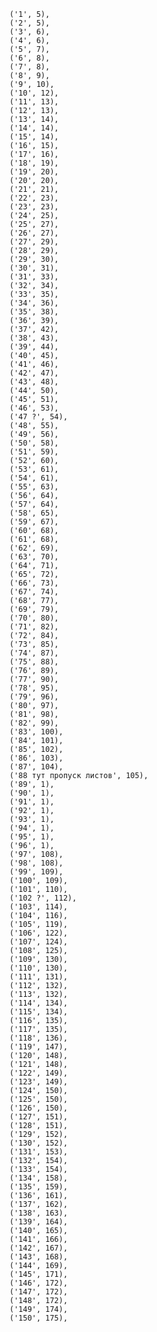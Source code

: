     ('1', 5),
    ('2', 5),
    ('3', 6),
    ('4', 6),
    ('5', 7),
    ('6', 8),
    ('7', 8),
    ('8', 9),
    ('9', 10),
    ('10', 12),
    ('11', 13),
    ('12', 13),
    ('13', 14),
    ('14', 14),
    ('15', 14),
    ('16', 15),
    ('17', 16),
    ('18', 19),
    ('19', 20),
    ('20', 20),
    ('21', 21),
    ('22', 23),
    ('23', 23),
    ('24', 25),
    ('25', 27),
    ('26', 27),
    ('27', 29),
    ('28', 29),
    ('29', 30),
    ('30', 31),
    ('31', 33),
    ('32', 34),
    ('33', 35),
    ('34', 36),
    ('35', 38),
    ('36', 39),
    ('37', 42),
    ('38', 43),
    ('39', 44),
    ('40', 45),
    ('41', 46),
    ('42', 47),
    ('43', 48),
    ('44', 50),
    ('45', 51),
    ('46', 53),
    ('47 ?', 54),
    ('48', 55),
    ('49', 56),
    ('50', 58),
    ('51', 59),
    ('52', 60),
    ('53', 61),
    ('54', 61),
    ('55', 63),
    ('56', 64),
    ('57', 64),
    ('58', 65),
    ('59', 67),
    ('60', 68),
    ('61', 68),
    ('62', 69),
    ('63', 70),
    ('64', 71),
    ('65', 72),
    ('66', 73),
    ('67', 74),
    ('68', 77),
    ('69', 79),
    ('70', 80),
    ('71', 82),
    ('72', 84),
    ('73', 85),
    ('74', 87),
    ('75', 88),
    ('76', 89),
    ('77', 90),
    ('78', 95),
    ('79', 96),
    ('80', 97),
    ('81', 98),
    ('82', 99),
    ('83', 100),
    ('84', 101),
    ('85', 102),
    ('86', 103),
    ('87', 104),
    ('88 тут пропуск листов', 105),
    ('89', 1),
    ('90', 1),
    ('91', 1),
    ('92', 1),
    ('93', 1),
    ('94', 1),
    ('95', 1),
    ('96', 1),
    ('97', 108),
    ('98', 108),
    ('99', 109),
    ('100', 109),
    ('101', 110),
    ('102 ?', 112),
    ('103', 114),
    ('104', 116),
    ('105', 119),
    ('106', 122),
    ('107', 124),
    ('108', 125),
    ('109', 130),
    ('110', 130),
    ('111', 131),
    ('112', 132),
    ('113', 132),
    ('114', 134),
    ('115', 134),
    ('116', 135),
    ('117', 135),
    ('118', 136),
    ('119', 147),
    ('120', 148),
    ('121', 148),
    ('122', 149),
    ('123', 149),
    ('124', 150),
    ('125', 150),
    ('126', 150),
    ('127', 151),
    ('128', 151),
    ('129', 152),
    ('130', 152),
    ('131', 153),
    ('132', 154),
    ('133', 154),
    ('134', 158),
    ('135', 159),
    ('136', 161),
    ('137', 162),
    ('138', 163),
    ('139', 164),
    ('140', 165),
    ('141', 166),
    ('142', 167),
    ('143', 168),
    ('144', 169),
    ('145', 171),
    ('146', 172),
    ('147', 172),
    ('148', 172),
    ('149', 174),
    ('150', 175),
